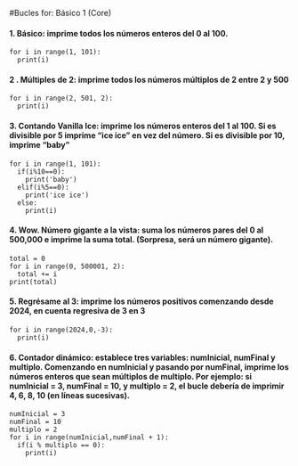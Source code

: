 #Bucles for: Básico 1 (Core)

#### 1. Básico: imprime todos los números enteros del 0 al 100.
~~~
for i in range(1, 101):
  print(i)
~~~
#### 2 . Múltiples de 2: imprime todos los números múltiplos de 2 entre 2 y 500
~~~
for i in range(2, 501, 2):
  print(i)
~~~
#### 3. Contando Vanilla Ice: imprime los números enteros del 1 al 100. Si es divisible por 5 imprime “ice ice” en vez del número. Si es divisible por 10, imprime “baby”
~~~
for i in range(1, 101):
  if(i%10==0):
    print('baby')
  elif(i%5==0):
    print('ice ice')
  else:
    print(i)
~~~
#### 4. Wow. Número gigante a la vista: suma los números pares del 0 al 500,000 e imprime la suma total. (Sorpresa, será un número gigante).
~~~
total = 0
for i in range(0, 500001, 2):
  total += i
print(total)
~~~
#### 5. Regrésame al 3: imprime los números positivos comenzando desde 2024, en cuenta regresiva de 3 en 3
~~~
for i in range(2024,0,-3):
  print(i)
~~~
#### 6. Contador dinámico: establece tres variables: numInicial, numFinal y multiplo. Comenzando en numInicial y pasando por numFinal, imprime los números enteros que sean múltiplos de multiplo. Por ejemplo: si numInicial = 3, numFinal = 10, y multiplo = 2, el bucle debería de imprimir 4, 6, 8, 10 (en líneas sucesivas).
~~~
numInicial = 3
numFinal = 10
multiplo = 2
for i in range(numInicial,numFinal + 1):
  if(i % multiplo == 0):
    print(i)
~~~
